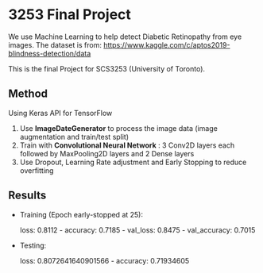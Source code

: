 # 3253 Final Project

We use Machine Learning to help detect Diabetic Retinopathy from eye images.
The dataset is from: https://www.kaggle.com/c/aptos2019-blindness-detection/data

This is the final Project for SCS3253 (University of Toronto).

## Method
Using Keras API for TensorFlow

1. Use **ImageDateGenerator** to process the image data (image augmentation and train/test split)
2. Train with **Convolutional Neural Network** : 3 Conv2D layers each followed by MaxPooling2D layers and 2 Dense layers
3. Use Dropout, Learning Rate adjustment and Early Stopping to reduce overfitting

## Results
- Training (Epoch early-stopped at 25):

   loss: 0.8112 - accuracy: 0.7185 - val_loss: 0.8475 - val_accuracy: 0.7015
- Testing: 

   loss: 0.8072641640901566 - accuracy: 0.71934605
